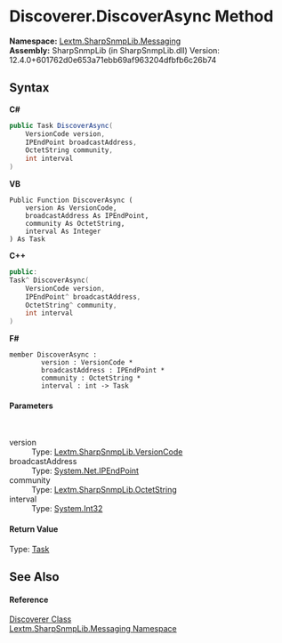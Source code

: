 # Discoverer.DiscoverAsync Method 
 

**Namespace:**&nbsp;<a href="N_Lextm_SharpSnmpLib_Messaging">Lextm.SharpSnmpLib.Messaging</a><br />**Assembly:**&nbsp;SharpSnmpLib (in SharpSnmpLib.dll) Version: 12.4.0+601762d0e653a71ebb69af963204dfbfb6c26b74

## Syntax

**C#**<br />
``` C#
public Task DiscoverAsync(
	VersionCode version,
	IPEndPoint broadcastAddress,
	OctetString community,
	int interval
)
```

**VB**<br />
``` VB
Public Function DiscoverAsync ( 
	version As VersionCode,
	broadcastAddress As IPEndPoint,
	community As OctetString,
	interval As Integer
) As Task
```

**C++**<br />
``` C++
public:
Task^ DiscoverAsync(
	VersionCode version, 
	IPEndPoint^ broadcastAddress, 
	OctetString^ community, 
	int interval
)
```

**F#**<br />
``` F#
member DiscoverAsync : 
        version : VersionCode * 
        broadcastAddress : IPEndPoint * 
        community : OctetString * 
        interval : int -> Task 

```


#### Parameters
&nbsp;<dl><dt>version</dt><dd>Type: <a href="T_Lextm_SharpSnmpLib_VersionCode">Lextm.SharpSnmpLib.VersionCode</a><br /></dd><dt>broadcastAddress</dt><dd>Type: <a href="https://docs.microsoft.com/dotnet/api/system.net.ipendpoint" target="_blank" rel="noopener noreferrer">System.Net.IPEndPoint</a><br /></dd><dt>community</dt><dd>Type: <a href="T_Lextm_SharpSnmpLib_OctetString">Lextm.SharpSnmpLib.OctetString</a><br /></dd><dt>interval</dt><dd>Type: <a href="https://docs.microsoft.com/dotnet/api/system.int32" target="_blank" rel="noopener noreferrer">System.Int32</a><br /></dd></dl>

#### Return Value
Type: <a href="https://docs.microsoft.com/dotnet/api/system.threading.tasks.task" target="_blank" rel="noopener noreferrer">Task</a>

## See Also


#### Reference
<a href="T_Lextm_SharpSnmpLib_Messaging_Discoverer">Discoverer Class</a><br /><a href="N_Lextm_SharpSnmpLib_Messaging">Lextm.SharpSnmpLib.Messaging Namespace</a><br />